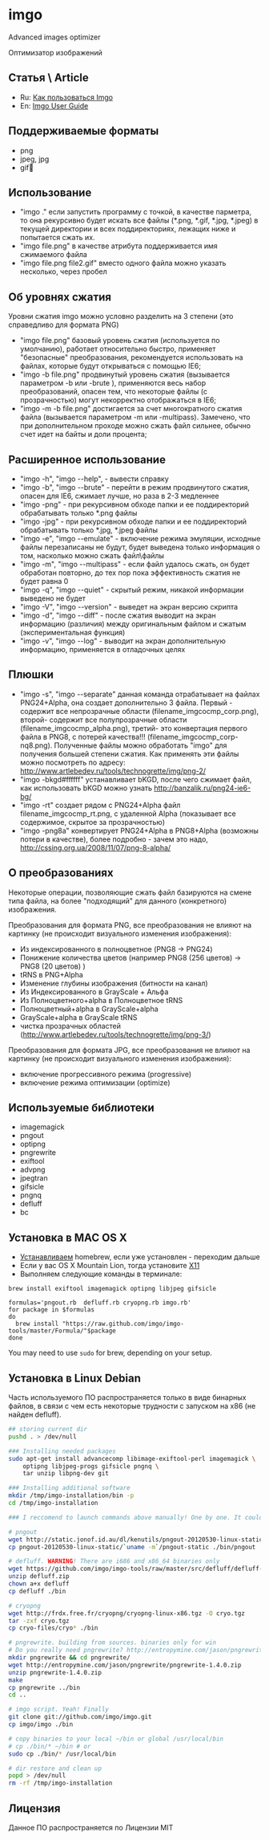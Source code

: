 imgo
========
Advanced images optimizer

Оптимизатор изображений

Статья \ Article
---------------------------
* Ru: [Как пользоваться Imgo](https://github.com/imgo/imgo/wiki/imgo-ru "Как пользоваться Imgo")
* En: [Imgo User Guide](https://github.com/imgo/imgo/wiki "Imgo User Guide")

Поддерживаемые форматы
---------------------------
* png
* jpeg, jpg
* gif

Использование
---------------------------
* "imgo ." если запустить программу c точкой, в качестве парметра, то она рекурсивно будет искать все файлы (*.png, *.gif, *.jpg, *.jpeg) в текущей директории и всех поддиректориях, лежащих ниже и попытается сжать их.
* "imgo file.png" в качестве атрибута поддерживается  имя сжимаемого файла
* "imgo file.png file2.gif" вместо одного файла можно указать несколько, через пробел

Об уровнях сжатия
---------------------------
Уровни сжатия imgo можно условно разделить на 3 степени (это справедливо для формата PNG)

* "imgo file.png" базовый уровень сжатия (используется по умолчанию), работает относительно быстро, применяет "безопасные" преобразования, рекомендуется использовать на файлах, которые будут открываться c помощью IE6;
* "imgo -b file.png" продвинутый уровень сжатия (вызывается параметром -b или -brute ), применяются весь набор преобразований, опасен тем, что некоторые файлы (с прозрачностью) могут некорректно отображаться в IE6;
* "imgo -m -b file.png" достигается за счет многократного сжатия файла (вызывается параметром -m или -multipass). Замечено, что при дополнительном проходе можно сжать файл сильнее, обычно счет идет на байты и доли процента;

Расширенное использование
---------------------------
* "imgo -h", "imgo --help",  - вывести справку
* "imgo -b", "imgo --brute" - перейти в режим продвинутого сжатия, опасен для IE6, сжимает лучше, но раза в 2-3 медленнее
* "imgo -png" - при рекурсивном обходе папки и ее поддиректорий обрабатывать только *.png файлы
* "imgo -jpg" - при рекурсивном обходе папки и ее поддиректорий обрабатывать только *.jpg, *.jpeg файлы
* "imgo -e", "imgo --emulate" - включение режима эмуляции, исходные файлы перезаписаны не будут, будет выведена только информация о том, насколько можно сжать файл\файлы
* "imgo -m", "imgo --multipass" - если файл удалось сжать, он будет обработан повторно, до тех пор пока эффективность сжатия не будет равна 0
* "imgo -q", "imgo --quiet" - скрытый режим, никакой информации выведено не будет
* "imgo -V", "imgo --version" - выведет на экран версию скрипта
* "imgo -d", "imgo --diff" - после сжатия выводит на экран информацию (различия) между оригинальным файлом и сжатым (экспериментальная функция)
* "imgo -v", "imgo --log" - выводит на экран дополнительную информацию, применяется в отладочных целях

Плюшки
---------------------------
* "imgo -s", "imgo --separate" данная команда отрабатывает на файлах PNG24+Alpha, она создает дополнительно 3 файла. Первый - содержит все непрозрачные области (filename_imgcocmp_corp.png), второй- содержит все полупрозрачные области (filename_imgcocmp_alpha.png), третий- это конвертация первого файла в PNG8, с потерей качества!!! (filename_imgcocmp_corp-nq8.png). Полученные файлы можно обработать "imgo" для получения большей степени сжатия. Как применять эти файлы можно посмотреть по адресу: http://www.artlebedev.ru/tools/technogrette/img/png-2/ 
* "imgo -bkgd#ffffff" устанавливает bKGD, после чего сжимает файл, как использовать bKGD можно узнать http://banzalik.ru/png24-ie6-bg/   
* "imgo -rt" создает рядом с PNG24+Alpha файл filename_imgcocmp_rt.png, c удаленной Alpha (показывает все содержимое, скрытое за прозрачностью)
* "imgo -png8a"  конвертирует PNG24+Alpha в PNG8+Alpha (возможны потери в качестве), более подробно - зачем это надо, http://cssing.org.ua/2008/11/07/png-8-alpha/

О преобразованиях
---------------------------
Некоторые операции, позволяющие сжать файл базируются на смене типа файла, на более "подходящий" для данного (конкретного) изображения.

Преобразования для формата PNG, все преобразования не влияют на картинку (не происходит визуального изменения изображения):

* Из индексированного в полноцветное (PNG8 -> PNG24)
* Понижение количества цветов  (например PNG8 (256 цветов) -> PNG8 (20 цветов) ) 
* tRNS в PNG+Alpha 
* Изменение глубины изображения (битности на канал)
* Из Индексированного в GrayScale + Альфа
* Из Полноцветного+alpha в Полноцветное tRNS
* Полноцветный+alpha в GrayScale+alpha
* GrayScale+alpha в GrayScale tRNS
* чистка прозрачных областей (http://www.artlebedev.ru/tools/technogrette/img/png-3/)

Преобразования для формата JPG, все преобразования не влияют на картинку (не происходит визуального изменения изображения):

* включение прогрессивного режима (progressive)
* включение режима оптимизации (optimize)

Используемые библиотеки
---------------------------
* imagemagick
* pngout
* optipng
* pngrewrite
* exiftool
* advpng
* jpegtran
* gifsicle
* pngnq
* defluff
* bc

Установка в MAC OS X
---------------------------
* [Устанавливаем](https://github.com/mxcl/homebrew/wiki/Installation "Устанавливаем") homebrew, если уже установлен - переходим дальше
* Если у вас OS X Mountain Lion, тогда установите [X11](http://xquartz.macosforge.org/landing/ "X11")
* Выполняем следующие команды в терминале:

```shell
brew install exiftool imagemagick optipng libjpeg gifsicle

formulas='pngout.rb  defluff.rb cryopng.rb imgo.rb'
for package in $formulas
do
  brew install "https://raw.github.com/imgo/imgo-tools/master/Formula/"$package
done
```
You may need to use `sudo` for brew, depending on your setup.

Установка в Linux Debian
---------------------------

Часть используемого ПО распространяется только в виде бинарных файлов, в связи с чем есть некоторые трудности с запуском на x86 (не найден defluff).

```sh
## storing current dir
pushd . > /dev/null

### Installing needed packages
sudo apt-get install advancecomp libimage-exiftool-perl imagemagick \
    optipng libjpeg-progs gifsicle pngnq \
    tar unzip libpng-dev git

### Installing additional software
mkdir /tmp/imgo-installation/bin -p
cd /tmp/imgo-installation

### I reccomend to launch commands above manually! One by one. It could be very-very sad bad because you can catch some errors. Use it at your own risk!

# pngout
wget http://static.jonof.id.au/dl/kenutils/pngout-20120530-linux-static.tar.gz -O pngout.tar.gz
cp pngout-20120530-linux-static/`uname -m`/pngout-static ./bin/pngout

# defluff. WARNING! There are i686 and x86_64 binaries only
wget https://github.com/imgo/imgo-tools/raw/master/src/defluff/defluff-0.3.2-linux-`uname -m`.zip -O defluff.zip
unzip defluff.zip
chown a+x defluff
cp defluff ./bin

# cryopng
wget http://frdx.free.fr/cryopng/cryopng-linux-x86.tgz -O cryo.tgz
tar -zxf cryo.tgz
cp cryo-files/cryo* ./bin

# pngrewrite. building from sources. binaries only for win
# Do you really need pngrewrite? http://entropymine.com/jason/pngrewrite/
mkdir pngrewrite && cd pngrewrite/
wget http://entropymine.com/jason/pngrewrite/pngrewrite-1.4.0.zip
unzip pngrewrite-1.4.0.zip
make
cp pngrewrite ../bin
cd ..

# imgo script. Yeah! Finally
git clone git://github.com/imgo/imgo.git
cp imgo/imgo ./bin

# copy binaries to your local ~/bin or global /usr/local/bin
# cp ./bin/* ~/bin # or
sudo cp ./bin/* /usr/local/bin

# dir restore and clean up
popd > /dev/null
rm -rf /tmp/imgo-installation
```

Лицензия
---------------------------
Данное ПО распространяется по Лицензии MIT

<!-- Yandex.Metrika counter -->
<img src="//mc.yandex.ru/watch/12831025" style="position:absolute; left:-9999px;" alt="" />
<!-- /Yandex.Metrika counter -->